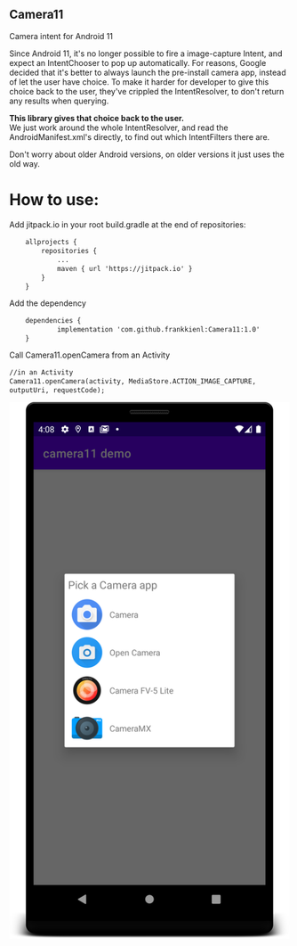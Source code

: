 ## Camera11
Camera intent for Android 11

Since Android 11, it's no longer possible to fire a image-capture Intent, and expect an IntentChooser to pop up automatically.
For reasons, Google decided that it's better to always launch the pre-install camera app, instead of let the user have choice.
To make it harder for developer to give this choice back to the user, they've crippled the IntentResolver, to don't return any results when querying.

**This library gives that choice back to the user.**  
We just work around the whole IntentResolver, and read the AndroidManifest.xml's directly, to find out which IntentFilters there are.

Don't worry about older Android versions, on older versions it just uses the old way.

# How to use:

Add jitpack.io in your root build.gradle at the end of repositories:
```
	allprojects {
		repositories {
			...
			maven { url 'https://jitpack.io' }
		}
	}
```  
Add the dependency
```
	dependencies {
	        implementation 'com.github.frankkienl:Camera11:1.0'
	}
```
Call Camera11.openCamera from an Activity
```
//in an Activity
Camera11.openCamera(activity, MediaStore.ACTION_IMAGE_CAPTURE, outputUri, requestCode);
```


![Screenshot](screenshot.png)
